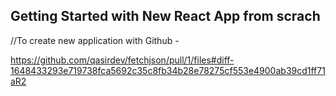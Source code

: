 ## Getting Started with New React App from scrach
//To create new application with Github - 

https://github.com/qasirdev/fetchjson/pull/1/files#diff-1648433293e719738fca5692c35c8fb34b28e78275cf553e4900ab39cd1ff71aR2
